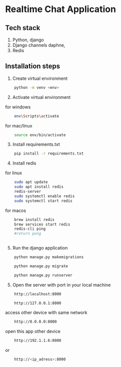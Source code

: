 # Realtime Chat Application
## Tech stack
1. Python, django
2. Django channels daphne, 
3. Redis


## Installation steps
1. Create virtual environment  
```bash
    python -m venv <env> 
```
2. Activate virtual environment   

for windows
```bash
    env\Scripts\activate
```
for mac/linux  
```bash
    source env/bin/activate
```
3. Install requirements.txt
```bash
    pip install -r requirements.txt
```
4. Install redis  

for linux
```zsh
    sudo apt update
    sudo apt install redis
    redis-server
    sudo systemctl enable redis
    sudo systemctl start redis
```
for macos
```zsh
    brew install redis
    brew services start redis
    redis-cli ping
    #return pong
    
```


5. Run the django application
```bash
    python manage.py makemigrations
```
```bash
    python manage.py migrate
```
```bash
    python manage.py runserver
```

5. Open the server with port in your local machine
```zsh
    http://localhost:8000
```

```zsh
    http://127.0.0.1:8000
```
access other device with same network
```zsh
    http://0.0.0.0:8000
```
open this app other device 
```zsh
    http://192.1.1.6:8000
```
or
```zsh
    http://<ip_adress>:8000
```